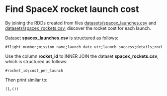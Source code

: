 # Find SpaceX rocket launch cost

By joining the RDDs created from files [datasets/spacex_launches.csv](../../datasets/spacex_launches.csv) and [datasets/spacex_rockets.csv](../../datasets/spacex_rockets.csv), discover the rocket cost for each launch.

Dataset **spacex_launches.csv** is structured as follows:

```csv
#flight_number;mission_name;launch_date_utc;launch_success;details;rocket_id
```

Use the column **rocket_id** to INNER JOIN the dataset  **spacex_rockets.csv**, which is structured as follows:

```csv
#rocket_id;cost_per_launch
```

Then print similar to:

```
(1,())
```